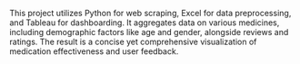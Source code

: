 This project utilizes Python for web scraping, Excel for data preprocessing, and Tableau for dashboarding. It aggregates data on various medicines, including demographic factors like age and gender, alongside reviews and ratings. The result is a concise yet comprehensive visualization of medication effectiveness and user feedback.
